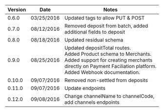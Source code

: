 Version  |Date          |Notes
---------|--------------|-------
0.6.0    |03/25/2016    |Updated tags to allow PUT & POST
0.7.0    |08/12/2016    |Removed deposit from batch, added additional fields to deposit
0.8.0    |08/18/2016    |Updated residual schema
0.9.0    |08/25/2016    |Updated depositTotal routes. <br/> Added Product schema to Merchants. <br/> Added support for creating merchants directly on Payment Faciliation platform. <br/> Added Webhook documentation.
0.10.0   |09/07/2016    |Removed non-settled from deposits
0.11.0   |09/07/2016    |Update endpoints
0.12.0   |09/08/2016    |Change channelName to channelCode, add channels endpoints